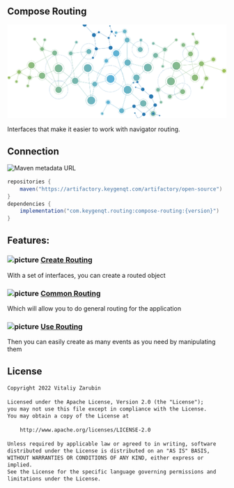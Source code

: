 ## Compose Routing

![picture](https://github.com/keygenqt/compose-routing/blob/master/data/just-image.png?raw=true)

Interfaces that make it easier to work with navigator routing.

## Connection

![Maven metadata URL](https://img.shields.io/maven-metadata/v?metadataUrl=https%3A%2F%2Fartifactory.keygenqt.com%2Fartifactory%2Fopen-source%2Fcom%2Fkeygenqt%2Frouting%2Fcompose-routing%2Fmaven-metadata.xml)

```gradle
repositories {
    maven("https://artifactory.keygenqt.com/artifactory/open-source")
}
dependencies {
    implementation("com.keygenqt.routing:compose-routing:{version}")
}
```

## Features:

### ![picture](https://github.com/google/material-design-icons/blob/master/png/action/note_add/materialicons/18dp/1x/baseline_note_add_black_18dp.png?raw=true) [Create Routing](https://keygenqt.github.io/compose-routing/CreateRouting)
With a set of interfaces, you can create a routed object

### ![picture](https://github.com/google/material-design-icons/blob/master/png/action/outbox/materialicons/18dp/1x/baseline_outbox_black_18dp.png?raw=true) [Common Routing](https://keygenqt.github.io/compose-routing/CommonRouting)
Which will allow you to do general routing for the application

### ![picture](https://github.com/google/material-design-icons/blob/master/png/maps/alt_route/materialicons/18dp/1x/baseline_alt_route_black_18dp.png?raw=true) [Use Routing](https://keygenqt.github.io/compose-routing/UseRouting)
Then you can easily create as many events as you need by manipulating them

## License

```
Copyright 2022 Vitaliy Zarubin

Licensed under the Apache License, Version 2.0 (the "License");
you may not use this file except in compliance with the License.
You may obtain a copy of the License at

    http://www.apache.org/licenses/LICENSE-2.0

Unless required by applicable law or agreed to in writing, software
distributed under the License is distributed on an "AS IS" BASIS,
WITHOUT WARRANTIES OR CONDITIONS OF ANY KIND, either express or implied.
See the License for the specific language governing permissions and
limitations under the License.
```